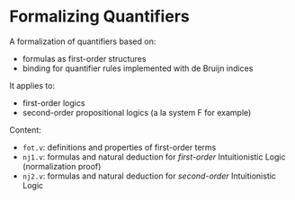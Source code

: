 # Formalizing Quantifiers

A formalization of quantifiers based on:

* formulas as first-order structures
* binding for quantifier rules implemented with de Bruijn indices

It applies to:

* first-order logics
* second-order propositional logics (a la system F for example)

Content:

* `fot.v`: definitions and properties of first-order terms
* `nj1.v`: formulas and natural deduction for _first-order_ Intuitionistic Logic (normalization proof)
* `nj2.v`: formulas and natural deduction for _second-order_ Intuitionistic Logic


